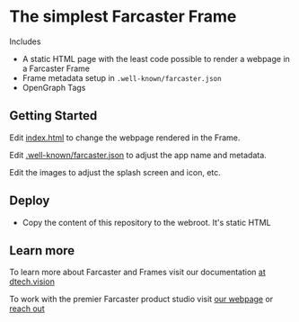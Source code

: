 # The simplest Farcaster Frame

Includes

- A static HTML page with the least code possible to render a webpage in a Farcaster Frame
- Frame metadata setup in `.well-known/farcaster.json`
- OpenGraph Tags

## Getting Started

Edit [index.html](./index.html) to change the webpage rendered in the Frame.

Edit [.well-known/farcaster.json](./.well-known/farcaster.json) to adjust the app name and metadata.

Edit the images to adjust the splash screen and icon, etc.

## Deploy

- Copy the content of this repository to the webroot. It's static HTML

## Learn more

To learn more about Farcaster and Frames visit our documentation [at dtech.vision](https://dtech.vision/farcaster)

To work with the premier Farcaster product studio visit [our webpage](https://dtech.vision) or [reach out](https://warpcast.com/samuellhuber)
